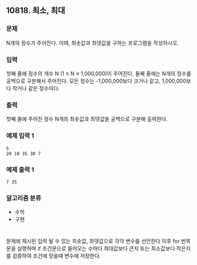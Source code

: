 ## 10818. 최소, 최대

### 문제
N개의 정수가 주어진다. 이때, 최솟값과 최댓값을 구하는 프로그램을 작성하시오.

### 입력
첫째 줄에 정수의 개수 N (1 ≤ N ≤ 1,000,000)이 주어진다. 둘째 줄에는 N개의 정수를 공백으로 구분해서 주어진다. 모든 정수는 -1,000,000보다 크거나 같고, 1,000,000보다 작거나 같은 정수이다.


### 출력
첫째 줄에 주어진 정수 N개의 최솟값과 최댓값을 공백으로 구분해 출력한다.

### 예제 입력 1
```
5
20 10 35 30 7
```

### 예제 출력 1
```
7 35
```


### 알고리즘 분류
* 수학
* 구현
 
#

문제에 제시된 입력 될 수 있는 최솟값, 최댓값으로 각각 변수를 선언한다
이후 for 반목문을 실행하며 if 조건문으로 들어오는 수마다 최대값보다 큰지 또는 최소값보다 작은지를
검증하여 조건에 맞을때 변수에 저장한다.

